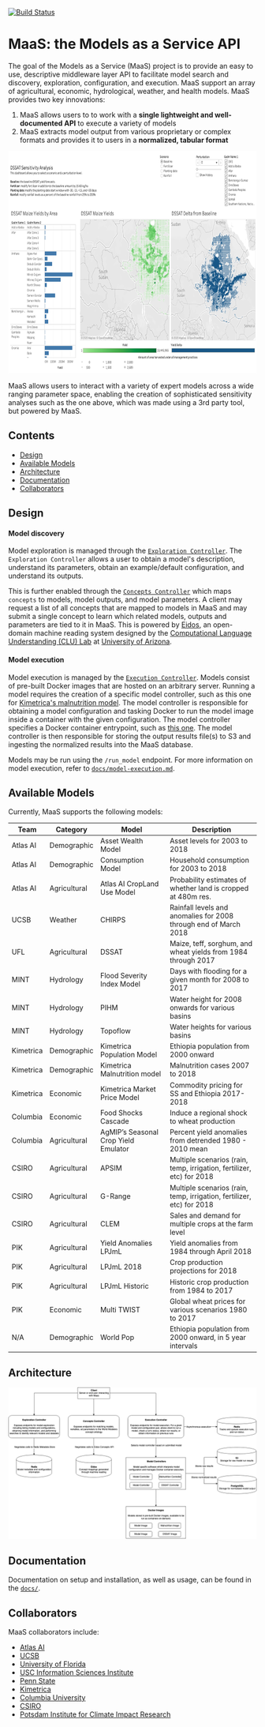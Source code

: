 [![Build Status](https://travis-ci.org/WorldModelers/ModelService.svg?branch=master)](https://travis-ci.org/WorldModelers/ModelService)
# MaaS: the Models as a Service API
The goal of the Models as a Service (MaaS) project is to provide an easy to use, descriptive middleware layer API to facilitate model search and discovery, exploration, configuration, and execution. MaaS support an array of agricultural, economic, hydrological, weather, and health models. MaaS provides two key innovations: 

1. MaaS allows users to to work with a **single lightweight and well-documented API** to execute a variety of models
2. MaaS extracts model output from various proprietary or complex formats and provides it to users in a **normalized, tabular format** 

<img src="docs/images/MaaS-Dashboard.png" alt="MaaS Dashboard"
	title="MaaS Dashboard" height="450"/>
	
MaaS allows users to interact with a variety of expert models across a wide ranging parameter space, enabling the creation of sophisticated sensitivity analyses such as the one above, which was made using a 3rd party tool, but powered by MaaS. 

## Contents

- [Design](#design)
- [Available Models](#available-models)
- [Architecture](#architecture)
- [Documentation](#documentation)
- [Collaborators](#collaborators)

## Design

#### Model discovery
Model exploration is managed through the [`Exploration Controller`](https://github.com/WorldModelers/ModelService/blob/master/REST-Server/openapi_server/controllers/exploration_controller.py). The `Exploration Controller` allows a user to obtain a model's description, understand its parameters, obtain an example/default configuration, and understand its outputs.

This is further enabled through the [`Concepts Controller`](https://github.com/WorldModelers/ModelService/blob/master/REST-Server/openapi_server/controllers/concepts_controller.py) which maps `concepts` to models, model outputs, and model parameters. A client may request a list of all concepts that are mapped to models in MaaS and may submit a single concept to learn which related models, outputs and parameters are tied to it in MaaS. This is powered by [Eidos](https://github.com/clulab/eidos), an open-domain machine reading system designed by the [Computational Language Understanding (CLU) Lab](http://clulab.cs.arizona.edu/) at [University of Arizona](http://www.arizona.edu/).

#### Model execution
Model execution is managed by the [`Execution Controller`](https://github.com/WorldModelers/ModelService/blob/master/REST-Server/openapi_server/controllers/execution_controller.py). Models consist of pre-built Docker images that are hosted on an arbitrary server. Running a model requires the creation of a specific model controller, such as this one for [Kimetrica's malnutrition model](https://github.com/WorldModelers/ModelService/blob/master/REST-Server/openapi_server/kimetrica.py). The model controller is responsible for obtaining a model configuration and tasking Docker to run the model image inside a container with the given configuration. The model controller specifies a Docker container entrypoint, such as [this one](https://github.com/WorldModelers/ModelService/blob/master/Kimetrica-Integration/run.py). The model controller is then responsible for storing the output results file(s) to S3 and ingesting the normalized results into the MaaS database.

Models may be run using the `/run_model` endpoint. For more information on model execution, refer to [`docs/model-execution.md`](https://github.com/WorldModelers/ModelService/blob/master/docs/model-execution.md).
 
## Available Models
Currently, MaaS supports the following models:

| Team      | Category     | Model                                | Description                                                             | 
|-----------|--------------|--------------------------------------|-------------------------------------------------------------------------| 
| Atlas AI  | Demographic  | Asset Wealth Model                   | Asset levels for 2003 to 2018                                           | 
| Atlas AI  | Demographic  | Consumption Model                    | Household consumption for 2003 to 2018                                  | 
| Atlas AI  | Agricultural | Atlas AI CropLand Use Model          | Probability estimates of whether land is cropped at 480m res.           | 
| UCSB      | Weather      | CHIRPS                               | Rainfall levels and anomalies for 2008 through end of March 2018        | 
| UFL       | Agricultural | DSSAT                                | Maize, teff, sorghum, and wheat yields from 1984 through 2017         | 
| MINT      | Hydrology    | Flood Severity Index Model           | Days with flooding for a given month for 2008 to 2017                   | 
| MINT      | Hydrology    | PIHM                                 | Water height for 2008 onwards for various basins                        | 
| MINT      | Hydrology    | Topoflow                             | Water heights for various basins                                        | 
| Kimetrica | Demographic  | Kimetrica Population Model           | Ethiopia population from 2000 onward                                    | 
| Kimetrica | Demographic  | Kimetrica Malnutrition model         | Malnutrition cases 2007 to 2018                                         | 
| Kimetrica | Economic     | Kimetrica Market Price Model         | Commodity pricing for SS and Ethiopia 2017-2018                         | 
| Columbia  | Economic     | Food Shocks Cascade                  | Induce a regional shock to wheat production                             | 
| Columbia  | Agricultural | AgMIP’s Seasonal Crop Yield Emulator | Percent yield anomalies from detrended 1980 - 2010 mean                       | 
| CSIRO     | Agricultural | APSIM                                | Multiple scenarios (rain, temp, irrigation, fertilizer, etc) for 2018 | 
| CSIRO     | Agricultural | G-Range                              | Multiple scenarios (rain, temp, irrigation, fertilizer, etc) for 2018 | 
| CSIRO     | Agricultural | CLEM                                 | Sales and demand for multiple crops at the farm level                   | 
| PIK       | Agricultural | Yield Anomalies LPJmL                | Yield anomalies from 1984 through April 2018                            | 
| PIK       | Agricultural | LPJmL 2018                           | Crop production projections for 2018                                    | 
| PIK       | Agricultural | LPJmL Historic                       | Historic crop production from 1984 to 2017                              | 
| PIK       | Economic     | Multi TWIST                          | Global wheat prices for various scenarios 1980 to 2017                  | 
| N/A       | Demographic  | World Pop                            | Ethiopia population from 2000 onward, in 5 year intervals             | 


## Architecture

![MaaS Architecture](docs/images/MaaS-Architecture.png "MaaS Architecture")

## Documentation

Documentation on setup and installation, as well as usage, can be found in the [`docs/`](docs).

## Collaborators

MaaS collaborators include:

* [Atlas AI](https://www.atlasai.co/)
* [UCSB](https://ucsb.edu)
* [University of Florida](https://ufl.edu)
* [USC Information Sciences Institute](https://www.isi.edu/)
* [Penn State](https://psu.edu)
* [Kimetrica](https://kimetrica.com/)
* [Columbia University](https://www.columbia.edu/)
* [CSIRO](https://www.csiro.au/)
* [Potsdam Institute for Climate Impact Research](https://www.pik-potsdam.de/pik-frontpage)